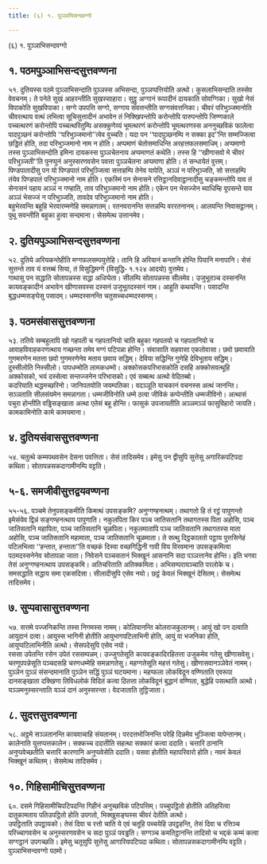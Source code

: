 ```yaml
---
title: (६) १. पुञ्ञाभिसन्दवग्गो

---
```

(६) १. पुञ्ञाभिसन्दवग्गो  


## १. पठमपुञ्ञाभिसन्दसुत्तवण्णना

५१. दुतियस्स पठमे पुञ्ञाभिसन्दाति पुञ्ञस्स अभिसन्दा, पुञ्ञप्पत्तियोति अत्थो। कुसलाभिसन्दाति तस्सेव वेवचनम्। ते पनेते सुखं आहरन्तीति सुखस्साहारा। सुट्ठु अग्गानं रूपादीनं दायकाति सोवग्गिका। सुखो नेसं विपाकोति सुखविपाका। सग्गे उपपत्ति सग्गो, सग्गाय संवत्तन्तीति सग्गसंवत्तनिका। चीवरं परिभुञ्जमानोति चीवरत्थाय वत्थं लभित्वा सूचिसुत्तादीनं अभावेन तं निक्खिपन्तोपि करोन्तोपि पारुपन्तोपि जिण्णकाले पच्चत्थरणं करोन्तोपि पच्चत्थरितुम्पि असक्कुणेय्यं भूमत्थरणं करोन्तोपि भूमत्थरणस्स अननुच्छविकं फालेत्वा पादपुञ्छनं करोन्तोपि ‘‘परिभुञ्जमानो’’त्वेव वुच्चति। यदा पन ‘‘पादपुञ्छनम्पि न सक्का इद’’न्ति सम्मज्जित्वा छड्डितं होति, तदा परिभुञ्जमानो नाम न होति। अप्पमाणं चेतोसमाधिन्ति अरहत्तफलसमाधिम्। अप्पमाणो तस्स पुञ्ञाभिसन्दोति इमिना दायकस्स पुञ्ञचेतनाय अप्पमाणतं कथेति। तस्स हि ‘‘खीणासवो मे चीवरं परिभुञ्जती’’ति पुनप्पुनं अनुस्सरणवसेन पवत्ता पुञ्ञचेतना अप्पमाणा होति। तं सन्धायेतं वुत्तम्। पिण्डपातादीसु पन यो पिण्डपातं परिभुञ्जित्वा सत्ताहम्पि तेनेव यापेति, अञ्ञं न परिभुञ्जति, सो सत्ताहम्पि तंयेव पिण्डपातं परिभुञ्जमानो नाम होति। एकस्मिं पन सेनासने रत्तिट्ठानदिवाट्ठानादीसु चङ्कमन्तोपि याव तं सेनासनं पहाय अञ्ञं न गण्हाति, ताव परिभुञ्जमानो नाम होति। एकेन पन भेसज्जेन ब्याधिम्हि वूपसन्ते याव अञ्ञं भेसज्जं न परिभुञ्जति, तावदेव परिभुञ्जमानो नाम होति।  
बहुभेरवन्ति बहूहि भेरवारम्मणेहि समन्नागतम्। रतनवरानन्ति सत्तन्नम्पि वररतनानम्। आलयन्ति निवासट्ठानम्। पुथू सवन्तीति बहुका हुत्वा सन्दमाना। सेसमेत्थ उत्तानमेव।  


## २. दुतियपुञ्ञाभिसन्दसुत्तवण्णना

५२. दुतिये अरियकन्तेहीति मग्गफलसम्पयुत्तेहि। तानि हि अरियानं कन्तानि होन्ति पियानि मनापानि। सेसं सुत्तन्ते ताव यं वत्तब्बं सिया, तं विसुद्धिमग्गे (विसुद्धि॰ १.१२४ आदयो) वुत्तमेव।  
गाथासु पन सद्धाति सोतापन्नस्स सद्धा अधिप्पेता। सीलम्पि सोतापन्नस्स सीलमेव। उजुभूतञ्च दस्सनन्ति कायवङ्कादीनं अभावेन खीणासवस्स दस्सनं उजुभूतदस्सनं नाम। आहूति कथयन्ति। पसादन्ति बुद्धधम्मसङ्घेसु पसादम्। धम्मदस्सनन्ति चतुसच्चधम्मदस्सनम्।  


## ३. पठमसंवाससुत्तवण्णना

५३. ततिये सम्बहुलापि खो गहपती च गहपतानियो चाति बहुका गहपतयो च गहपतानियो च आवाहविवाहकरणत्थाय गच्छन्ता तमेव मग्गं पटिपन्ना होन्ति। संवासाति सहवासा एकतोवासा। छवो छवायाति गुणमरणेन मतत्ता छवो गुणमरणेनेव मताय छवाय सद्धिम्। देविया सद्धिन्ति गुणेहि देविभूताय सद्धिम्। दुस्सीलोति निस्सीलो। पापधम्मोति लामकधम्मो। अक्कोसकपरिभासकोति दसहि अक्कोसवत्थूहि अक्कोसको, भयं दस्सेत्वा सन्तज्जनेन परिभासको। एवं सब्बत्थ अत्थो वेदितब्बो।  
कदरियाति थद्धमच्छरिनो। जानिपतयोति जयम्पतिका। वदञ्ञूति याचकानं वचनस्स अत्थं जानन्ति। सञ्ञताति सीलसंयमेन समन्नागता। धम्मजीविनोति धम्मे ठत्वा जीविकं कप्पेन्तीति धम्मजीविनो। अत्थासं पचुरा होन्तीति वड्ढिसङ्खाता अत्था एतेसं बहू होन्ति। फासुकं उपजायतीति अञ्ञमञ्ञं फासुविहारो जायति। कामकामिनोति कामे कामयमाना।  


## ४. दुतियसंवाससुत्तवण्णना

५४. चतुत्थे कम्मपथवसेन देसना पवत्तिता। सेसं तादिसमेव। इमेसु पन द्वीसुपि सुत्तेसु अगारिकपटिपदा कथिता। सोतापन्नसकदागामीनम्पि वट्टति।  


## ५-६. समजीवीसुत्तद्वयवण्णना

५५-५६. पञ्चमे तेनुपसङ्कमीति किमत्थं उपसङ्कमि? अनुग्गण्हनत्थम्। तथागतो हि तं रट्ठं पापुणन्तो इमेसंयेव द्विन्नं सङ्गण्हनत्थाय पापुणाति। नकुलपिता किर पञ्च जातिसतानि तथागतस्स पिता अहोसि, पञ्च जातिसतानि महापिता, पञ्च जातिसतानि चूळपिता। नकुलमातापि पञ्च जातिसतानि तथागतस्स माता अहोसि, पञ्च जातिसतानि महामाता, पञ्च जातिसतानि चूळमाता। ते सत्थु दिट्ठकालतो पट्ठाय पुत्तसिनेहं पटिलभित्वा ‘‘हन्तात, हन्ताता’’ति वच्छकं दिस्वा वच्छगिद्धिनी गावी विय विरवमाना उपसङ्कमित्वा पठमदस्सनेनेव सोतापन्ना जाता। निवेसने पञ्चसतानं भिक्खूनं आसनानि सदा पञ्ञत्तानेव होन्ति। इति भगवा तेसं अनुग्गण्हनत्थाय उपसङ्कमि। अतिचरिताति अतिक्कमिता। अभिसम्परायञ्चाति परलोके च। समसद्धाति सद्धाय समा एकसदिसा। सीलादीसुपि एसेव नयो। छट्ठं केवलं भिक्खूनं देसितम्। सेसमेत्थ तादिसमेव।  


## ७. सुप्पवासासुत्तवण्णना

५७. सत्तमे पज्जनिकन्ति तस्स निगमस्स नामम्। कोलियानन्ति कोलराजकुलानम्। आयुं खो पन दत्वाति आयुदानं दत्वा। आयुस्स भागिनी होतीति आयुभागपटिलाभिनी होति, आयुं वा भजनिका होति, आयुप्पटिलाभिनीति अत्थो। सेसपदेसुपि एसेव नयो।  
रससा उपेतन्ति रसेन उपेतं रससम्पन्नम्। उज्जुगतेसूति कायवङ्कादिरहितत्ता उजुकमेव गतेसु खीणासवेसु। चरणूपपन्नेसूति पञ्चदसहि चरणधम्मेहि समन्नागतेसु। महग्गतेसूति महत्तं गतेसु। खीणासवानञ्ञेवेतं नामम्। पुञ्ञेन पुञ्ञं संसन्दमानाति पुञ्ञेन सद्धिं पुञ्ञं घटयमाना। महप्फला लोकविदून वण्णिताति एवरूपा दानसङ्खाता दक्खिणा तिविधलोकं विदितं कत्वा ठितत्ता लोकविदूनं बुद्धानं वण्णिता, बुद्धेहि पसत्थाति अत्थो। यञ्ञमनुस्सरन्ताति यञ्ञं दानं अनुस्सरन्ता। वेदजाताति तुट्ठिजाता।  


## ८. सुदत्तसुत्तवण्णना

५८. अट्ठमे सञ्ञतानन्ति कायवाचाहि संयतानम्। परदत्तभोजिनन्ति परेहि दिन्नमेव भुञ्जित्वा यापेन्तानम्। कालेनाति युत्तप्पत्तकालेन। सक्कच्च ददातीति सहत्था सक्कारं कत्वा ददाति। चत्तारि ठानानि अनुप्पवेच्छतीति चत्तारि कारणानि अनुप्पवेसेति ददाति। यसवा होतीति महापरिवारो होति। नवमं केवलं भिक्खूनं कथितम्। सेसमेत्थ तादिसमेव।  


## १०. गिहिसामीचिसुत्तवण्णना

६०. दसमे गिहिसामीचिपटिपदन्ति गिहीनं अनुच्छविकं पटिपत्तिम्। पच्चुपट्ठितो होतीति अतिहरित्वा दातुकामताय पतिउपट्ठितो होति उपगतो, भिक्खुसङ्घस्स चीवरं देतीति अत्थो।  
उपट्ठिताति उपट्ठायको। तेसं दिवा च रत्तो चाति ये एवं चतूहि पच्चयेहि उपट्ठहन्ति, तेसं दिवा च रत्तिञ्च परिच्चागवसेन च अनुस्सरणवसेन च सदा पुञ्ञं पवड्ढति। सग्गञ्च कमतिट्ठानन्ति तादिसो च भद्दकं कम्मं कत्वा सग्गट्ठानं उपगच्छति। इमेसु चतूसुपि सुत्तेसु आगारियपटिपदा कथिता। सोतापन्नसकदागामीनम्पि वट्टति।  
पुञ्ञाभिसन्दवग्गो पठमो।  